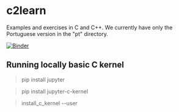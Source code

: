# c2learn
Examples and exercises in C and C++. We currently have only the Portuguese version in the "pt" directory.

[![Binder](https://mybinder.org/badge_logo.svg)](https://mybinder.org/v2/gh/santanche/c2learn/master?urlpath=lab)

## Running locally basic C kernel
> pip install jupyter

> pip install jupyter-c-kernel

> install_c_kernel --user
